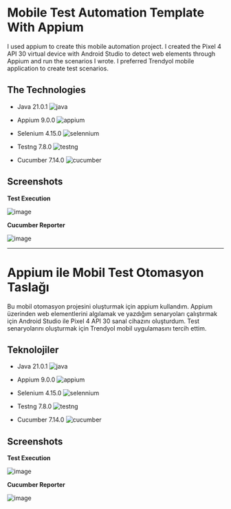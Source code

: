 # Mobile Test Automation Template With Appium
I used appium to create this mobile automation project. I created the Pixel 4 API 30 virtual device with Android Studio to detect web elements through Appium and run the scenarios I wrote. I preferred Trendyol mobile application to create test scenarios.

## The Technologies

- Java 21.0.1     ![java](https://github.com/cengisan/Mobile-Test-Automation-Template-With-Appium/assets/77883086/b04c758b-b3fd-4649-a35f-b87c01037601)

- Appium 9.0.0    ![appium](https://github.com/cengisan/Mobile-Test-Automation-Template-With-Appium/assets/77883086/74628212-a292-46ae-89f6-b7305e2ea393)     

- Selenium 4.15.0 ![selennium](https://github.com/cengisan/Mobile-Test-Automation-Template-With-Appium/assets/77883086/430bb51a-84ed-4126-9029-bb7dd0d4545d)   

- Testng 7.8.0    ![testng](https://github.com/cengisan/Mobile-Test-Automation-Template-With-Appium/assets/77883086/626c468b-86a8-499e-af9a-a11820668626)      

- Cucumber 7.14.0 ![cucumber](https://github.com/cengisan/Mobile-Test-Automation-Template-With-Appium/assets/77883086/8846c8a9-3124-451c-b65a-49fd66c9ff0f)

## Screenshots

**Test Execution**

![image](https://github.com/cengisan/Mobile-Test-Automation-Template-With-Appium/assets/77883086/bdc9a326-5c74-45a9-aa76-483822675c32)

**Cucumber Reporter**

![image](https://github.com/cengisan/Mobile-Test-Automation-Template-With-Appium/assets/77883086/db7f2071-cda6-46eb-abb5-1352e7b81618)


---


  # Appium ile Mobil Test Otomasyon Taslağı
Bu mobil otomasyon projesini oluşturmak için appium kullandım. Appium üzerinden web elementlerini algılamak ve yazdığım senaryoları çalıştırmak için Android Studio ile Pixel 4 API 30 sanal cihazını oluşturdum. Test senaryolarını oluşturmak için Trendyol mobil uygulamasını tercih ettim.

## Teknolojiler

- Java 21.0.1     ![java](https://github.com/cengisan/Mobile-Test-Automation-Template-With-Appium/assets/77883086/b04c758b-b3fd-4649-a35f-b87c01037601)

- Appium 9.0.0    ![appium](https://github.com/cengisan/Mobile-Test-Automation-Template-With-Appium/assets/77883086/74628212-a292-46ae-89f6-b7305e2ea393)     

- Selenium 4.15.0 ![selennium](https://github.com/cengisan/Mobile-Test-Automation-Template-With-Appium/assets/77883086/430bb51a-84ed-4126-9029-bb7dd0d4545d)   

- Testng 7.8.0    ![testng](https://github.com/cengisan/Mobile-Test-Automation-Template-With-Appium/assets/77883086/626c468b-86a8-499e-af9a-a11820668626)      

- Cucumber 7.14.0 ![cucumber](https://github.com/cengisan/Mobile-Test-Automation-Template-With-Appium/assets/77883086/8846c8a9-3124-451c-b65a-49fd66c9ff0f)

## Screenshots

**Test Execution**

![image](https://github.com/cengisan/Mobile-Test-Automation-Template-With-Appium/assets/77883086/bdc9a326-5c74-45a9-aa76-483822675c32)

**Cucumber Reporter**

![image](https://github.com/cengisan/Mobile-Test-Automation-Template-With-Appium/assets/77883086/db7f2071-cda6-46eb-abb5-1352e7b81618)
